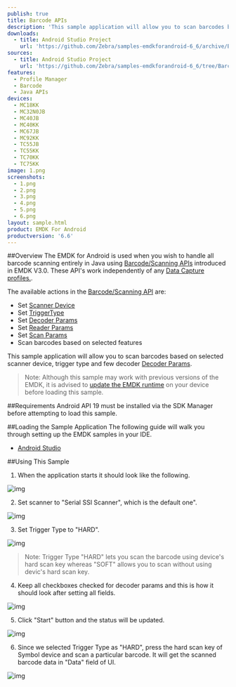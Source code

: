 ```yaml
---
publish: true
title: Barcode APIs
description: 'This sample application will allow you to scan barcodes based on selected scanner device, trigger type and a few decoder Decoder Params.'
downloads:
  - title: Android Studio Project
    url: 'https://github.com/Zebra/samples-emdkforandroid-6_6/archive/BarcodeSample1.zip'
sources:
  - title: Android Studio Project
    url: 'https://github.com/Zebra/samples-emdkforandroid-6_6/tree/BarcodeSample1'
features:
  - Profile Manager
  - Barcode
  - Java APIs
devices:
  - MC18KK
  - MC32N0JB
  - MC40JB
  - MC40KK
  - MC67JB
  - MC92KK
  - TC55JB
  - TC55KK
  - TC70KK
  - TC75KK
image: 1.png
screenshots:
  - 1.png
  - 2.png
  - 3.png
  - 4.png
  - 5.png
  - 6.png
layout: sample.html
product: EMDK For Android
productversion: '6.6'
---
```


##Overview
The EMDK for Android is used when you wish to handle all barcode scanning entirely in Java using [Barcode/Scanning APIs](/emdk-for-android/6-6/api) introduced in EMDK V3.0. These API's work independently of any [Data Capture profiles.](/emdk-for-android/6-6/mx/data-capture/barcode).  

The available actions in the [Barcode/Scanning API](/emdk-for-android/6-6/api) are:
  
* Set [Scanner Device](/emdk-for-android/6-6/api/barcode/BarcodeManager-DeviceIdentifier/)  
* Set [TriggerType](/emdk-for-android/6-6/api/barcode/Scanner)
* Set [Decoder Params](/emdk-for-android/6-6/api/barcode/ScannerConfig-DecoderParams)
* Set [Reader Params](/emdk-for-android/6-6/api/barcode/ScannerConfig-ReaderParams)
* Set [Scan Params](/emdk-for-android/6-6/api/barcode/ScannerConfig-ScanParams)
* Scan barcodes based on selected features   

This sample application will allow you to scan barcodes based on selected scanner device, trigger type and few decoder [Decoder Params](/emdk-for-android/6-6/api/barcode/ScannerConfig-DecoderParams).


>Note: Although this sample may work with previous versions of the EMDK, it is advised to [update the EMDK runtime](../../guide/setupDevice/) on your device before loading this sample.

##Requirements
Android API 19 must be installed via the SDK Manager before attempting to load this sample.

##Loading the Sample Application
The following guide will walk you through setting up the EMDK samples in your IDE.

* [Android Studio](/emdk-for-android/6-6/guide/emdksamples_androidstudio)


##Using This Sample
1. When the application starts it should look like the following.
  
  ![img](barcode_1.png)
  
2. Set scanner to "Serial SSI Scanner", which is the default one". 

  ![img](../../images/samples/barcode_2.png)

3. Set Trigger Type to "HARD".

  ![img](barcode_3.png)

  > Note: Trigger Type "HARD" lets you scan the barcode using device's hard scan key whereas "SOFT" allows you to scan without using devic's hard scan key.

4. Keep all checkboxes checked for decoder params and this is how it should look after setting all fields.
    
  ![img](barcode_4.png)    

5. Click "Start" button and the status will be updated.

  ![img](../../images/samples/barcode_5.png) 
 
6. Since we selected Trigger Type as "HARD", press the hard scan key of Symbol device and scan a particular barcode. It will get the scanned barcode data in "Data" field of UI.
   
  ![img](barcode_6.png)  
  






















